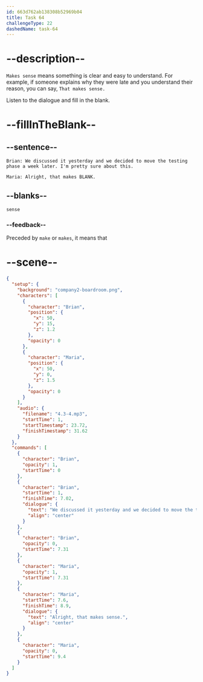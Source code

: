 ```yaml
---
id: 663d762ab138308b52969b04
title: Task 64
challengeType: 22
dashedName: task-64
---
```


<!-- (Audio) Brian: We discussed it yesterday and we decided to move the testing phase a week later. I'm pretty sure about this. Maria: Alright, that makes sense. -->

# --description--

`Makes sense` means something is clear and easy to understand. For example, if someone explains why they were late and you understand their reason, you can say, `That makes sense.`

Listen to the dialogue and fill in the blank.

# --fillInTheBlank--

## --sentence--

`Brian: We discussed it yesterday and we decided to move the testing phase a week later. I'm pretty sure about this.`

`Maria: Alright, that makes BLANK.`

## --blanks--

`sense`

### --feedback--

Preceded by `make` or `makes`, it means that 

# --scene--

```json
{
  "setup": {
    "background": "company2-boardroom.png",
    "characters": [
      {
        "character": "Brian",
        "position": {
          "x": 50,
          "y": 15,
          "z": 1.2
        },
        "opacity": 0
      },
      {
        "character": "Maria",
        "position": {
          "x": 50,
          "y": 0,
          "z": 1.5
        },
        "opacity": 0
      }
    ],
    "audio": {
      "filename": "4.3-4.mp3",
      "startTime": 1,
      "startTimestamp": 23.72,
      "finishTimestamp": 31.62
    }
  },
  "commands": [
    {
      "character": "Brian",
      "opacity": 1,
      "startTime": 0
    },
    {
      "character": "Brian",
      "startTime": 1,
      "finishTime": 7.02,
      "dialogue": {
        "text": "We discussed it yesterday and we decided to move the testing phase a week later. I'm pretty sure about this.",
        "align": "center"
      }
    },
    {
      "character": "Brian",
      "opacity": 0,
      "startTime": 7.31
    },
    {
      "character": "Maria",
      "opacity": 1,
      "startTime": 7.31
    },
    {
      "character": "Maria",
      "startTime": 7.6,
      "finishTime": 8.9,
      "dialogue": {
        "text": "Alright, that makes sense.",
        "align": "center"
      }
    },
    {
      "character": "Maria",
      "opacity": 0,
      "startTime": 9.4
    }
  ]
}
```
